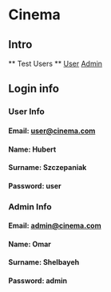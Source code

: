 # Cinema

## Intro
** Test Users **
[User](#user)
[Admin](#admin)

## Login info
<a id="user"></a>
### User Info

#### Email: user@cinema.com
#### Name: Hubert
#### Surname: Szczepaniak
#### Password: user

<a id="Admin"></a>
### Admin Info

#### Email: admin@cinema.com
#### Name: Omar
#### Surname: Shelbayeh
#### Password: admin
